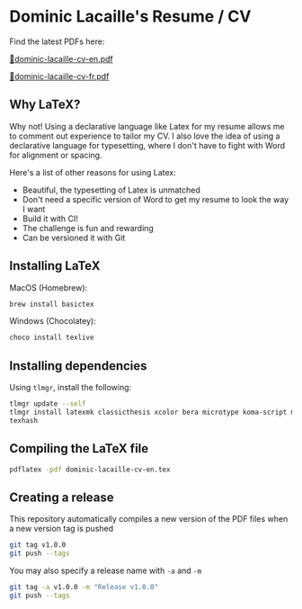 # Dominic Lacaille's Resume / CV

Find the latest PDFs here:

[:page_facing_up:dominic-lacaille-cv-en.pdf](https://github.com/dlacaille/resume/releases/latest/download/dominic-lacaille-cv-en.pdf)

[:page_facing_up:dominic-lacaille-cv-fr.pdf](https://github.com/dlacaille/resume/releases/latest/download/dominic-lacaille-cv-fr.pdf)

## Why LaTeX?

Why not! Using a declarative language like Latex for my resume allows me to comment out experience to tailor my CV. I also love the idea of using a declarative language for typesetting, where I don't have to fight with Word for alignment or spacing.

Here's a list of other reasons for using Latex:
- Beautiful, the typesetting of Latex is unmatched
- Don't need a specific version of Word to get my resume to look the way I want
- Build it with CI!
- The challenge is fun and rewarding
- Can be versioned it with Git

## Installing LaTeX

MacOS (Homebrew):

```sh
brew install basictex
```

Windows (Chocolatey):

```sh
choco install texlive
```

## Installing dependencies

Using `tlmgr`, install the following:

```sh
tlmgr update --self
tlmgr install latexmk classicthesis xcolor bera microtype koma-script mparhack palatino mathpazo fpl booktabs textcase titlesec tocloft footmisc caption currvita ragged2e everysel enumitem wrapfig fourier opensans fontaxes xkeyval fontawesome5 datenumber numprint preprint sectsty babel-french pgf
texhash
```

## Compiling the LaTeX file

```sh
pdflatex -pdf dominic-lacaille-cv-en.tex
```

## Creating a release

This repository automatically compiles a new version of the PDF files when a new version tag is pushed

```sh
git tag v1.0.0
git push --tags
```

You may also specify a release name with `-a` and `-m`

```sh
git tag -a v1.0.0 -m "Release v1.0.0"
git push --tags
```
